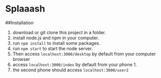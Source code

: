# Splaaash

##Installation

1. download or git clone this project in a folder.
2. install node.js and npm in your computer.
3. run `npm install` to install some packages.
4. run `npm start` to start the node server.
5. Then access `localhost:3000/desktop` by default from your computer browser
6. access `localhost:3000/index` by default from your phone 1.
7. the second phone should access `localhost:3000/user2` 




